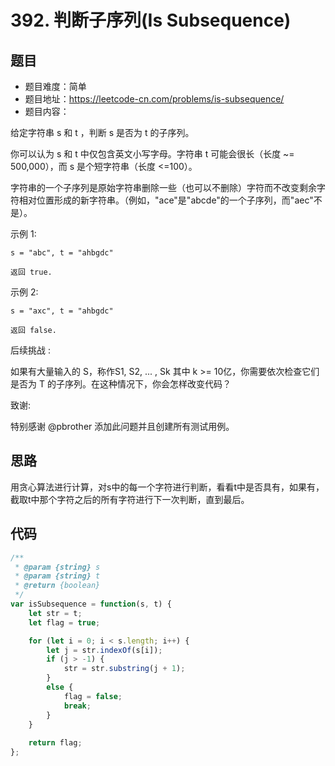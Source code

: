 # 392. 判断子序列(Is Subsequence)

## 题目
* 题目难度：简单
* 题目地址：https://leetcode-cn.com/problems/is-subsequence/
* 题目内容：

给定字符串 s 和 t ，判断 s 是否为 t 的子序列。

你可以认为 s 和 t 中仅包含英文小写字母。字符串 t 可能会很长（长度 ~= 500,000），而 s 是个短字符串（长度 <=100）。

字符串的一个子序列是原始字符串删除一些（也可以不删除）字符而不改变剩余字符相对位置形成的新字符串。（例如，"ace"是"abcde"的一个子序列，而"aec"不是）。

示例 1:
```
s = "abc", t = "ahbgdc"

返回 true.
```

示例 2:
```
s = "axc", t = "ahbgdc"

返回 false.
```

后续挑战 :

如果有大量输入的 S，称作S1, S2, ... , Sk 其中 k >= 10亿，你需要依次检查它们是否为 T 的子序列。在这种情况下，你会怎样改变代码？

致谢:

特别感谢 @pbrother 添加此问题并且创建所有测试用例。


## 思路
用贪心算法进行计算，对s中的每一个字符进行判断，看看t中是否具有，如果有，截取t中那个字符之后的所有字符进行下一次判断，直到最后。


## 代码
```JavaScript
/**
 * @param {string} s
 * @param {string} t
 * @return {boolean}
 */
var isSubsequence = function(s, t) {
    let str = t;
    let flag = true;

    for (let i = 0; i < s.length; i++) {
        let j = str.indexOf(s[i]);
        if (j > -1) {
            str = str.substring(j + 1);
        }
        else {
            flag = false;
            break;
        }
    }
    
    return flag;
};
```
